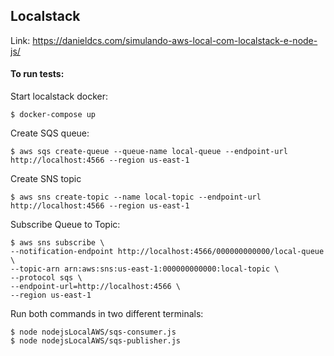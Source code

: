## Localstack

Link: https://danieldcs.com/simulando-aws-local-com-localstack-e-node-js/

#### To run tests:

Start localstack docker:
```
$ docker-compose up
```

Create SQS queue:
```
$ aws sqs create-queue --queue-name local-queue --endpoint-url http://localhost:4566 --region us-east-1
```

Create SNS topic
```
$ aws sns create-topic --name local-topic --endpoint-url http://localhost:4566 --region us-east-1
```

Subscribe Queue to Topic:
```
$ aws sns subscribe \
--notification-endpoint http://localhost:4566/000000000000/local-queue \
--topic-arn arn:aws:sns:us-east-1:000000000000:local-topic \
--protocol sqs \
--endpoint-url=http://localhost:4566 \
--region us-east-1
```

Run both commands in two different terminals:
```
$ node nodejsLocalAWS/sqs-consumer.js
$ node nodejsLocalAWS/sqs-publisher.js 
```

